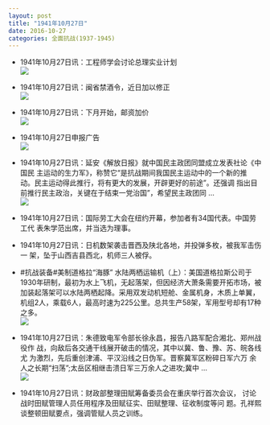 ```yaml
---
layout: post
title: "1941年10月27日"
date: 2016-10-27
categories: 全面抗战(1937-1945)
---
```


<meta name="referrer" content="no-referrer" />

- 1941年10月27日讯：工程师学会讨论总理实业计划 <br/><img src="https://ww3.sinaimg.cn/large/aca367d8jw1f978153rgoj20ek0bmgo3.jpg" />

- 1941年10月27日讯：闽省禁酒令，近日加以修正 <br/><img src="https://ww2.sinaimg.cn/large/aca367d8jw1f976asf5ogj206f05tmxn.jpg" />

- 1941年10月27日讯：下月开始，邮资加价 <br/><img src="https://ww1.sinaimg.cn/large/aca367d8jw1f974kgcnywj204p05z74k.jpg" />

- 1941年10月27日申报广告 <br/><img src="https://ww3.sinaimg.cn/large/aca367d8jw1f972uc0sfyj20q20hgn1o.jpg" />

- 1941年10月27日讯：延安《解放日报》就中国民主政团同盟成立发表社论《中国民 主运动的生力军》，称赞它“是抗战期间我国民主运动中的一个新的推 动。民主运动得此推行，将有更大的发展，开辟更好的前途”。还强调 指出目前推行民主政治，关键在于结束一党治国”，希望民主政团同  ... <br/><img src="https://ww4.sinaimg.cn/large/aca367d8jw1f96zdi3ssqj20c8090wfk.jpg" />

- 1941年10月27日讯：国际劳工大会在纽约开幕，参加者有34国代表。中国劳工代 表朱学范出席，并当选为理事。 

- 1941年10月27日讯：日机数架袭击晋西及陕北各地，并投弹多枚，被我军击伤一 架，坠于山西吉县西北，机师三人被俘。 

- #抗战装备#美制道格拉“海豚” 水陆两栖运输机（上）：美国道格拉斯公司于1930年研制，最初为水上飞机，无起落架，但因经济大萧条需要开拓市场，被加装起落架可以水陆两栖起降。采用双发动机短舱、金属机身，木质上单翼，机组2人，乘载6人，最高时速为225公里。总共生产58架，军用型号却有17种之多。 <br/><img src="https://ww1.sinaimg.cn/large/aca367d8jw1f96lhzbr4dj20go0ryaf8.jpg" />

- 1941年10月27日讯：朱德致电军令部长徐永昌，报告八路军配合湘北、郑州战役作 战，向敌后各交通干线展开破击的情况，其中以冀、鲁、豫、苏、皖各线尤 为激烈，先后重创津浦、平汉沿线之日伪军。晋察冀军区粉碎日军六万 余人之长期“扫荡”;太岳区相继击溃日军三万余人之进攻;冀中 ... <br/><img src="https://ww3.sinaimg.cn/large/aca367d8jw1f96jr446irj20c809zmyh.jpg" />

- 1941年10月27日讯：财政部整理田賦筹备委员会在重庆举行首次会议， 讨论战时田赋管理人员任用程序及田赋征实、田赋整理、征收制度等问 题。孔祥熙谈整顿田赋要点，强调管赋人员之训练。 

